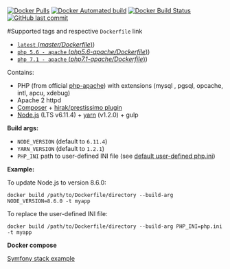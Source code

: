 [![Docker Pulls](https://img.shields.io/docker/pulls/gl1m/docker-php.svg)](https://hub.docker.com/r/gl1m/docker-php/)
[![Docker Automated build](https://img.shields.io/docker/automated/gl1m/docker-php.svg)](https://hub.docker.com/r/gl1m/docker-php/)
[![Docker Build Status](https://img.shields.io/docker/build/gl1m/docker-php.svg)](https://hub.docker.com/r/gl1m/docker-php/)
[![GitHub last commit](https://img.shields.io/github/last-commit/glimberger/docker-php.svg)](https://github.com/glimberger/docker-php)

#Supported tags and respective `Dockerfile` link

- [`latest` (*master/Dockerfile*)](https://github.com/glimberger/docker-php/blob/master/Dockerfile))
- [`php 5.6 - apache` (*php5.6-apache/Dockerfile*)](https://github.com/glimberger/docker-php/blob/php5.6-apache/Dockerfile))
- [`php 7.1 - apache` (*php7.1-apache/Dockerfile*)](https://github.com/glimberger/docker-php/blob/php7.1-apache/Dockerfile))


Contains:

- PHP (from official [php-apache](https://hub.docker.com/_/php/)) with extensions (mysql , pgsql, opcache, intl, apcu, xdebug)
- Apache 2 httpd
- [Composer](https://getcomposer.org/) + [hirak/prestissimo plugin](https://github.com/hirak/prestissimo)
- [Node.js](https://nodejs.org/en/) (LTS v6.11.4) + [yarn](https://yarnpkg.com/lang/en/) (v1.2.0) + gulp


**Build args:**

- `NODE_VERSION` (default to `6.11.4`)
- `YARN_VERSION` (default to `1.2.1`)
- `PHP_INI` path to user-defined INI file (see [default user-defined php.ini](https://github.com/glimberger/docker-php/blob/master/php.ini))

**Example:**

To update Node.js to version 8.6.0:
````
docker build /path/to/Dockerfile/directory --build-arg NODE_VERSION=8.6.0 -t myapp
````
To replace the user-defined INI file:
````
docker build /path/to/Dockerfile/directory --build-arg PHP_INI=php.ini -t myapp
````

**Docker compose**

[Symfony stack example](https://gist.github.com/glimberger/50ee9b7f0340c41f3e7fefd402a05768)
